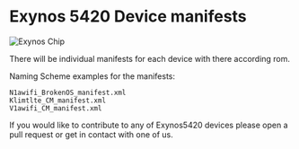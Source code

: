 # Exynos 5420 Device manifests

![Exynos Chip](http://www.androidcentral.com/sites/androidcentral.com/files/postimages/9274/exynos-5-octa.jpg)

There will be individual manifests for each device with there according rom.

Naming Scheme examples for the manifests:
```
N1awifi_BrokenOS_manifest.xml
Klimtlte_CM_manifest.xml
V1awifi_CM_manifest.xml
```

If you would like to contribute to any of Exynos5420 devices please open a pull request or get in contact with one of us.

